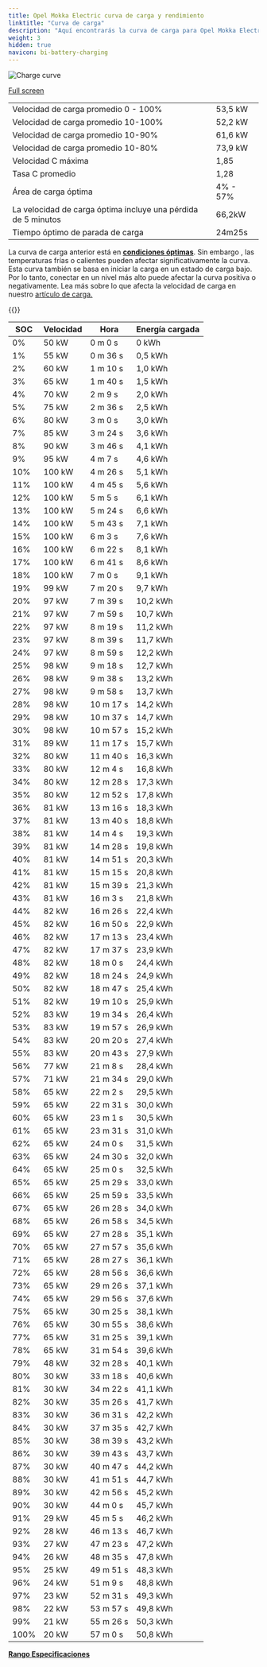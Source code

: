 ```yaml
---
title: Opel Mokka Electric curva de carga y rendimiento
linktitle: "Curva de carga"
description: "Aquí encontrarás la curva de carga para Opel Mokka Electric."
weight: 3
hidden: true
navicon: bi-battery-charging
---
```

<!-- markdownlint-disable MD033 -->
<img src="/images/models/opel/mokka/mokka_electric/chargingcurve.svg" alt="Charge curve" class="img-fluid">

[Full screen](/images/models/opel/mokka/mokka_electric/chargingcurve.svg)


<table class="table table-striped border">
<tbody>
<tr>
<td>Velocidad de carga promedio 0 - 100%</td><td>53,5 kW</td>
</tr>
<tr>
<td>Velocidad de carga promedio 10-100%</td><td>52,2 kW</td>
</tr>
<tr>
<td>Velocidad de carga promedio 10-90%</td><td>61,6 kW</td>
</tr>
<tr>
<td>Velocidad de carga promedio 10-80%</td><td>73,9 kW</td>
</tr>
<tr>
<td>Velocidad C máxima</td><td>1,85</td>
</tr>
<tr>
<td>Tasa C promedio</td><td>1,28</td>
</tr>
<tr>
<td>Área de carga óptima</td><td>4% - 57%</td>
</tr>
<tr>
<td>La velocidad de carga óptima incluye una pérdida de 5 minutos</td><td>66,2kW</td>
</tr>
<tr>
<td>Tiempo óptimo de parada de carga</td><td>24m25s</td>
</tr>
</tbody>
</table>


La curva de carga anterior está en **[condiciones óptimas](../../../../../technology/battery/charging/#temperatura)**. Sin embargo , las temperaturas frías o calientes pueden afectar significativamente la curva. Esta curva también se basa en iniciar la carga en un estado de carga bajo. Por lo tanto, conectar en un nivel más alto puede afectar la curva positiva o negativamente. Lea más sobre lo que afecta la velocidad de carga en nuestro [artículo de carga.](../../../../../technology/battery/charging/)


{{<evkxdisplayaddarticle />}}
<table class="table table-striped border">
<thead>
<tr><th>SOC</th><th>Velocidad</th><th>Hora</th><th>Energía cargada</th></tr>
</thead>
<tbody>
<tr>
<td>0%</td><td>50 kW</td><td> 0 m 0 s </td><td>0 kWh </td>
</tr>
<tr>
<td>1%</td><td>55 kW</td><td> 0 m 36 s </td><td>0,5 kWh </td>
</tr>
<tr>
<td>2%</td><td>60 kW</td><td> 1 m 10 s </td><td>1,0 kWh </td>
</tr>
<tr>
<td>3%</td><td>65 kW</td><td> 1 m 40 s </td><td>1,5 kWh </td>
</tr>
<tr>
<td>4%</td><td>70 kW</td><td> 2 m 9 s </td><td>2,0 kWh </td>
</tr>
<tr>
<td>5%</td><td>75 kW</td><td> 2 m 36 s </td><td>2,5 kWh </td>
</tr>
<tr>
<td>6%</td><td>80 kW</td><td> 3 m 0 s </td><td>3,0 kWh </td>
</tr>
<tr>
<td>7%</td><td>85 kW</td><td> 3 m 24 s </td><td>3,6 kWh </td>
</tr>
<tr>
<td>8%</td><td>90 kW</td><td> 3 m 46 s </td><td>4,1 kWh </td>
</tr>
<tr>
<td>9%</td><td>95 kW</td><td> 4 m 7 s </td><td>4,6 kWh </td>
</tr>
<tr>
<td>10%</td><td>100 kW</td><td> 4 m 26 s </td><td>5,1 kWh </td>
</tr>
<tr>
<td>11%</td><td>100 kW</td><td> 4 m 45 s </td><td>5,6 kWh </td>
</tr>
<tr>
<td>12%</td><td>100 kW</td><td> 5 m 5 s </td><td>6,1 kWh </td>
</tr>
<tr>
<td>13%</td><td>100 kW</td><td> 5 m 24 s </td><td>6,6 kWh </td>
</tr>
<tr>
<td>14%</td><td>100 kW</td><td> 5 m 43 s </td><td>7,1 kWh </td>
</tr>
<tr>
<td>15%</td><td>100 kW</td><td> 6 m 3 s </td><td>7,6 kWh </td>
</tr>
<tr>
<td>16%</td><td>100 kW</td><td> 6 m 22 s </td><td>8,1 kWh </td>
</tr>
<tr>
<td>17%</td><td>100 kW</td><td> 6 m 41 s </td><td>8,6 kWh </td>
</tr>
<tr>
<td>18%</td><td>100 kW</td><td> 7 m 0 s </td><td>9,1 kWh </td>
</tr>
<tr>
<td>19%</td><td>99 kW</td><td> 7 m 20 s </td><td>9,7 kWh </td>
</tr>
<tr>
<td>20%</td><td>97 kW</td><td> 7 m 39 s </td><td>10,2 kWh </td>
</tr>
<tr>
<td>21%</td><td>97 kW</td><td> 7 m 59 s </td><td>10,7 kWh </td>
</tr>
<tr>
<td>22%</td><td>97 kW</td><td> 8 m 19 s </td><td>11,2 kWh </td>
</tr>
<tr>
<td>23%</td><td>97 kW</td><td> 8 m 39 s </td><td>11,7 kWh </td>
</tr>
<tr>
<td>24%</td><td>97 kW</td><td> 8 m 59 s </td><td>12,2 kWh </td>
</tr>
<tr>
<td>25%</td><td>98 kW</td><td> 9 m 18 s </td><td>12,7 kWh </td>
</tr>
<tr>
<td>26%</td><td>98 kW</td><td> 9 m 38 s </td><td>13,2 kWh </td>
</tr>
<tr>
<td>27%</td><td>98 kW</td><td> 9 m 58 s </td><td>13,7 kWh </td>
</tr>
<tr>
<td>28%</td><td>98 kW</td><td> 10 m 17 s </td><td>14,2 kWh </td>
</tr>
<tr>
<td>29%</td><td>98 kW</td><td> 10 m 37 s </td><td>14,7 kWh </td>
</tr>
<tr>
<td>30%</td><td>98 kW</td><td> 10 m 57 s </td><td>15,2 kWh </td>
</tr>
<tr>
<td>31%</td><td>89 kW</td><td> 11 m 17 s </td><td>15,7 kWh </td>
</tr>
<tr>
<td>32%</td><td>80 kW</td><td> 11 m 40 s </td><td>16,3 kWh </td>
</tr>
<tr>
<td>33%</td><td>80 kW</td><td> 12 m 4 s </td><td>16,8 kWh </td>
</tr>
<tr>
<td>34%</td><td>80 kW</td><td> 12 m 28 s </td><td>17,3 kWh </td>
</tr>
<tr>
<td>35%</td><td>80 kW</td><td> 12 m 52 s </td><td>17,8 kWh </td>
</tr>
<tr>
<td>36%</td><td>81 kW</td><td> 13 m 16 s </td><td>18,3 kWh </td>
</tr>
<tr>
<td>37%</td><td>81 kW</td><td> 13 m 40 s </td><td>18,8 kWh </td>
</tr>
<tr>
<td>38%</td><td>81 kW</td><td> 14 m 4 s </td><td>19,3 kWh </td>
</tr>
<tr>
<td>39%</td><td>81 kW</td><td> 14 m 28 s </td><td>19,8 kWh </td>
</tr>
<tr>
<td>40%</td><td>81 kW</td><td> 14 m 51 s </td><td>20,3 kWh </td>
</tr>
<tr>
<td>41%</td><td>81 kW</td><td> 15 m 15 s </td><td>20,8 kWh </td>
</tr>
<tr>
<td>42%</td><td>81 kW</td><td> 15 m 39 s </td><td>21,3 kWh </td>
</tr>
<tr>
<td>43%</td><td>81 kW</td><td> 16 m 3 s </td><td>21,8 kWh </td>
</tr>
<tr>
<td>44%</td><td>82 kW</td><td> 16 m 26 s </td><td>22,4 kWh </td>
</tr>
<tr>
<td>45%</td><td>82 kW</td><td> 16 m 50 s </td><td>22,9 kWh </td>
</tr>
<tr>
<td>46%</td><td>82 kW</td><td> 17 m 13 s </td><td>23,4 kWh </td>
</tr>
<tr>
<td>47%</td><td>82 kW</td><td> 17 m 37 s </td><td>23,9 kWh </td>
</tr>
<tr>
<td>48%</td><td>82 kW</td><td> 18 m 0 s </td><td>24,4 kWh </td>
</tr>
<tr>
<td>49%</td><td>82 kW</td><td> 18 m 24 s </td><td>24,9 kWh </td>
</tr>
<tr>
<td>50%</td><td>82 kW</td><td> 18 m 47 s </td><td>25,4 kWh </td>
</tr>
<tr>
<td>51%</td><td>82 kW</td><td> 19 m 10 s </td><td>25,9 kWh </td>
</tr>
<tr>
<td>52%</td><td>83 kW</td><td> 19 m 34 s </td><td>26,4 kWh </td>
</tr>
<tr>
<td>53%</td><td>83 kW</td><td> 19 m 57 s </td><td>26,9 kWh </td>
</tr>
<tr>
<td>54%</td><td>83 kW</td><td> 20 m 20 s </td><td>27,4 kWh </td>
</tr>
<tr>
<td>55%</td><td>83 kW</td><td> 20 m 43 s </td><td>27,9 kWh </td>
</tr>
<tr>
<td>56%</td><td>77 kW</td><td> 21 m 8 s </td><td>28,4 kWh </td>
</tr>
<tr>
<td>57%</td><td>71 kW</td><td> 21 m 34 s </td><td>29,0 kWh </td>
</tr>
<tr>
<td>58%</td><td>65 kW</td><td> 22 m 2 s </td><td>29,5 kWh </td>
</tr>
<tr>
<td>59%</td><td>65 kW</td><td> 22 m 31 s </td><td>30,0 kWh </td>
</tr>
<tr>
<td>60%</td><td>65 kW</td><td> 23 m 1 s </td><td>30,5 kWh </td>
</tr>
<tr>
<td>61%</td><td>65 kW</td><td> 23 m 31 s </td><td>31,0 kWh </td>
</tr>
<tr>
<td>62%</td><td>65 kW</td><td> 24 m 0 s </td><td>31,5 kWh </td>
</tr>
<tr>
<td>63%</td><td>65 kW</td><td> 24 m 30 s </td><td>32,0 kWh </td>
</tr>
<tr>
<td>64%</td><td>65 kW</td><td> 25 m 0 s </td><td>32,5 kWh </td>
</tr>
<tr>
<td>65%</td><td>65 kW</td><td> 25 m 29 s </td><td>33,0 kWh </td>
</tr>
<tr>
<td>66%</td><td>65 kW</td><td> 25 m 59 s </td><td>33,5 kWh </td>
</tr>
<tr>
<td>67%</td><td>65 kW</td><td> 26 m 28 s </td><td>34,0 kWh </td>
</tr>
<tr>
<td>68%</td><td>65 kW</td><td> 26 m 58 s </td><td>34,5 kWh </td>
</tr>
<tr>
<td>69%</td><td>65 kW</td><td> 27 m 28 s </td><td>35,1 kWh </td>
</tr>
<tr>
<td>70%</td><td>65 kW</td><td> 27 m 57 s </td><td>35,6 kWh </td>
</tr>
<tr>
<td>71%</td><td>65 kW</td><td> 28 m 27 s </td><td>36,1 kWh </td>
</tr>
<tr>
<td>72%</td><td>65 kW</td><td> 28 m 56 s </td><td>36,6 kWh </td>
</tr>
<tr>
<td>73%</td><td>65 kW</td><td> 29 m 26 s </td><td>37,1 kWh </td>
</tr>
<tr>
<td>74%</td><td>65 kW</td><td> 29 m 56 s </td><td>37,6 kWh </td>
</tr>
<tr>
<td>75%</td><td>65 kW</td><td> 30 m 25 s </td><td>38,1 kWh </td>
</tr>
<tr>
<td>76%</td><td>65 kW</td><td> 30 m 55 s </td><td>38,6 kWh </td>
</tr>
<tr>
<td>77%</td><td>65 kW</td><td> 31 m 25 s </td><td>39,1 kWh </td>
</tr>
<tr>
<td>78%</td><td>65 kW</td><td> 31 m 54 s </td><td>39,6 kWh </td>
</tr>
<tr>
<td>79%</td><td>48 kW</td><td> 32 m 28 s </td><td>40,1 kWh </td>
</tr>
<tr>
<td>80%</td><td>30 kW</td><td> 33 m 18 s </td><td>40,6 kWh </td>
</tr>
<tr>
<td>81%</td><td>30 kW</td><td> 34 m 22 s </td><td>41,1 kWh </td>
</tr>
<tr>
<td>82%</td><td>30 kW</td><td> 35 m 26 s </td><td>41,7 kWh </td>
</tr>
<tr>
<td>83%</td><td>30 kW</td><td> 36 m 31 s </td><td>42,2 kWh </td>
</tr>
<tr>
<td>84%</td><td>30 kW</td><td> 37 m 35 s </td><td>42,7 kWh </td>
</tr>
<tr>
<td>85%</td><td>30 kW</td><td> 38 m 39 s </td><td>43,2 kWh </td>
</tr>
<tr>
<td>86%</td><td>30 kW</td><td> 39 m 43 s </td><td>43,7 kWh </td>
</tr>
<tr>
<td>87%</td><td>30 kW</td><td> 40 m 47 s </td><td>44,2 kWh </td>
</tr>
<tr>
<td>88%</td><td>30 kW</td><td> 41 m 51 s </td><td>44,7 kWh </td>
</tr>
<tr>
<td>89%</td><td>30 kW</td><td> 42 m 56 s </td><td>45,2 kWh </td>
</tr>
<tr>
<td>90%</td><td>30 kW</td><td> 44 m 0 s </td><td>45,7 kWh </td>
</tr>
<tr>
<td>91%</td><td>29 kW</td><td> 45 m 5 s </td><td>46,2 kWh </td>
</tr>
<tr>
<td>92%</td><td>28 kW</td><td> 46 m 13 s </td><td>46,7 kWh </td>
</tr>
<tr>
<td>93%</td><td>27 kW</td><td> 47 m 23 s </td><td>47,2 kWh </td>
</tr>
<tr>
<td>94%</td><td>26 kW</td><td> 48 m 35 s </td><td>47,8 kWh </td>
</tr>
<tr>
<td>95%</td><td>25 kW</td><td> 49 m 51 s </td><td>48,3 kWh </td>
</tr>
<tr>
<td>96%</td><td>24 kW</td><td> 51 m 9 s </td><td>48,8 kWh </td>
</tr>
<tr>
<td>97%</td><td>23 kW</td><td> 52 m 31 s </td><td>49,3 kWh </td>
</tr>
<tr>
<td>98%</td><td>22 kW</td><td> 53 m 57 s </td><td>49,8 kWh </td>
</tr>
<tr>
<td>99%</td><td>21 kW</td><td> 55 m 26 s </td><td>50,3 kWh </td>
</tr>
<tr>
<td>100%</td><td>20 kW</td><td> 57 m 0 s </td><td>50,8 kWh </td>
</tr>
</tbody>
</table>

<div class="mt-3 mb-3">
<a href="../rangeandconsumption/" class="text-decoration-none text-black">
<strong><i class="bi-arrow-left"></i> Rango </strong>
</a>
<a href="../specifications/" class="text-decoration-none text-black float-end">
<strong>Especificaciones <i class="bi-arrow-right"></i></strong>
</a>
</div>
